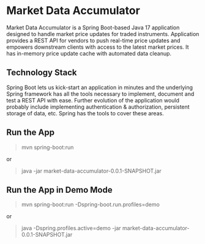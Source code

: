 Market Data Accumulator
========================

Market Data Accumulator is a Spring Boot-based Java 17 application designed to handle market price updates for traded instruments.
Application provides a REST API for vendors to push real-time price updates and empowers downstream clients with access to the latest market prices.
It has in-memory price update cache with automated data cleanup.

## Technology Stack
Spring Boot lets us kick-start an application in minutes and the underlying Spring framework has all the tools necessary to implement, document and test a REST API with ease.
Further evolution of the application would probably include implementing authentication & authorization, persistent storage of data, etc. Spring has the tools to cover these areas.

## Run the App
>mvn spring-boot:run

or

>java -jar market-data-accumulator-0.0.1-SNAPSHOT.jar

## Run the App in Demo Mode
>mvn spring-boot:run -Dspring-boot.run.profiles=demo

or

>java -Dspring.profiles.active=demo -jar market-data-accumulator-0.0.1-SNAPSHOT.jar

